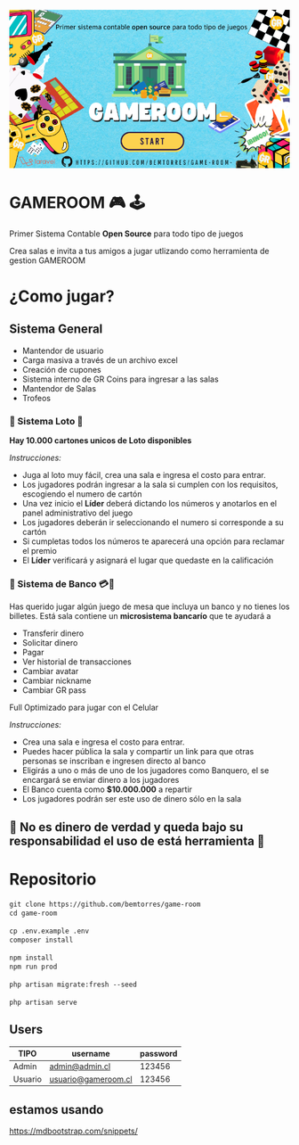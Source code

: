 <p style="text-align: center;">
  <img src="https://raw.githubusercontent.com/bemtorres/game-room/develop/public/background_gameroom.png" width="600">
</p>

# GAMEROOM 🎮 🕹️
Primer Sistema Contable <strong>Open Source</strong> para todo tipo de juegos

Crea salas e invita a tus amigos a jugar utlizando como herramienta de gestion GAMEROOM

# ¿Como jugar?

## Sistema General

- Mantendor de usuario
- Carga masiva a través de un archivo excel
- Creación de cupones
- Sistema interno de GR Coins para ingresar a las salas
- Mantendor de Salas
- Trofeos

### 🪪 Sistema Loto 📇

**Hay 10.000 cartones unicos de Loto disponibles**

*Instrucciones:*
- Juga al loto muy fácil, crea una sala e ingresa el costo para entrar.
- Los jugadores podrán ingresar a la sala si cumplen con los requisitos, escogiendo el numero de cartón
- Una vez inicio el **Líder** deberá dictando los números y anotarlos en el panel administrativo del juego
- Los jugadores deberán ir seleccionando el numero si corresponde a su cartón
- Si cumpletas todos los números te aparecerá una opción para reclamar el premio
- El **Líder** verificará y
asignará el lugar que quedaste en la calificación

### 🏦 Sistema de Banco 💳💱

Has querido jugar algún juego de mesa que incluya un banco y no tienes los billetes. Está sala contiene un **microsistema bancarío** que te ayudará a
 - Transferir dinero
 - Solicitar dinero
 - Pagar
 - Ver historial de transacciones
 - Cambiar avatar
 - Cambiar nickname
 - Cambiar GR pass

Full Optimizado para jugar con el Celular

*Instrucciones:*
- Crea una sala e ingresa el costo para entrar.
- Puedes hacer pública la sala y compartir un link para que otras personas se inscriban e ingresen directo al banco
- Eligirás a uno o más de uno de los jugadores como Banquero, el se encargará se enviar dinero a los jugadores
- El Banco cuenta como **$10.000.000** a repartir
- Los jugadores podrán ser este uso de dinero sólo en la sala


## 👀 No es dinero de verdad y queda bajo su responsabilidad el uso de está herramienta 👀


# Repositorio

```shell
git clone https://github.com/bemtorres/game-room
cd game-room

cp .env.example .env
composer install

npm install
npm run prod

php artisan migrate:fresh --seed

php artisan serve
```
## Users

| TIPO  | username  | password  |
|---|---|---|
| Admin  | admin@admin.cl  | 123456  |
| Usuario  | usuario@gameroom.cl | 123456 |

## estamos usando
https://mdbootstrap.com/snippets/
